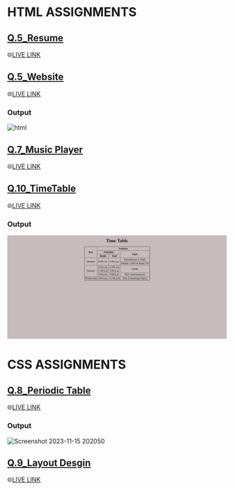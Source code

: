 
# HTML ASSIGNMENTS

## [Q.5_Resume](https://github.com/imankitadas/Placement_Assignment2023_Ankita/tree/main/01_HTML/Q.04_Resume)

🌐[LIVE LINK](https://6554e67e1ac5112a4e354bcb--willowy-jelly-5ccd88.netlify.app/)<br>

## [Q.5_Website](https://github.com/imankitadas/Placement_Assignment2023_Ankita/tree/main/01_HTML/Q.05_Website)

🌐[LIVE LINK](https://6541f5f13bff554c3f3aacb0--storied-snickerdoodle-b136b0.netlify.app/)<br>

### Output

<img width="260" alt="html" src="https://github.com/imankitadas/Placement_Assignment2023_Ankita/assets/131391850/c2fe0f10-03e1-4086-aa80-16349fb70147">


## [Q.7_Music Player](https://github.com/imankitadas/Placement_Assignment2023_Ankita/tree/main/01_HTML/Q.07_MusicPlayer)

🌐[LIVE LINK](https://6541f685c292de46972b2fc5--vocal-fudge-cf69a5.netlify.app/)<br>

## [Q.10_TimeTable](https://github.com/imankitadas/Placement_Assignment2023_Ankita/tree/main/01_HTML/Q.10_TimeTable)

🌐[LIVE LINK](https://65433a0179d58817bb064df3--comfy-zabaione-cef53e.netlify.app/)<br>

### Output

![image1](./01_HTML/Q.10_TimeTable/assets/img.png)


# CSS ASSIGNMENTS

## [Q.8_Periodic Table](https://github.com/imankitadas/Placement_Assignment2023_Ankita/tree/main/02_CSS/Q.8_PeriodicTable)

🌐[LIVE LINK](https://6554d8a4e374be1ad1368a20--scintillating-malasada-4f967d.netlify.app/)<br>

### Output

![Screenshot 2023-11-15 202050](https://github.com/imankitadas/Placement_Assignment2023_Ankita/assets/131391850/cf77205b-2937-4aad-bdc5-8bf849902df7)


## [Q.9_Layout Desgin](https://github.com/imankitadas/Placement_Assignment2023_Ankita/tree/main/02_CSS/Q.9_Layout%20Design)


🌐[LIVE LINK](https://6554e4401c002d24115be6b8--tourmaline-lamington-611890.netlify.app/)<br>


